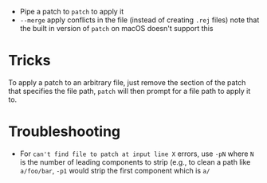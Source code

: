 - Pipe a patch to `patch` to apply it
- `--merge` apply conflicts in the file (instead of creating `.rej` files) note that the built in version of `patch` on macOS doesn't support this

# Tricks

To apply a patch to an arbitrary file, just remove the section of the patch that specifies the file path, `patch` will then prompt for a file path to apply it to.

# Troubleshooting

- For `can't find file to patch at input line X` errors, use `-pN` where `N` is the number of leading components to strip (e.g., to clean a path like `a/foo/bar`, `-p1` would strip the first component which is `a/`
